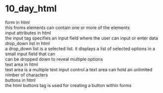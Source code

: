 # 10_day_html<br>
form in html<br>
this froms elements can contain one or more of the elements<br>
input attributes in html<br>
the input tag specifies an input field where the user can input or enter data<br>
drop_down list in html<br>
a drop_down list is a selected list. it displays a list of selected options in a small input field that can<br>
can be dropped down to reveal multiple options<br>
text area in html<br>
text area is a multiple text input control.a text area can hold an unlimited nimber of characters<br>
buttons in html<br>
the html buttons tag is used for creating a button within forms<br>
